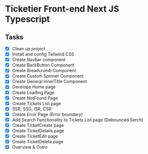 # Ticketier Front-end Next JS Typescript

## Tasks

- [x] Clean up project
- [x] Install and config Tailwind CSS
- [x] Create Navbar component
- [x] Create BackButton Component
- [x] Create Breadcrumb Component
- [x] Create Custom Spinner Component
- [x] Create General InnerTitle Component
- [x] Develope Home page
- [x] Create Loading Page
- [x] Create NotFound Page
- [x] Create Tickets List page
- [x] SSR, SSG, ISR, CSR
- [x] Create Error Page (Error boundary)
- [x] Add Search Functionality to Tickets List page (Debounced Serch)
- [x] Create TicketCreate page
- [x] Create TicketDetails page
- [x] Create TicketEdit page
- [x] Create TicketDelete page
- [x] Overview & Outro
